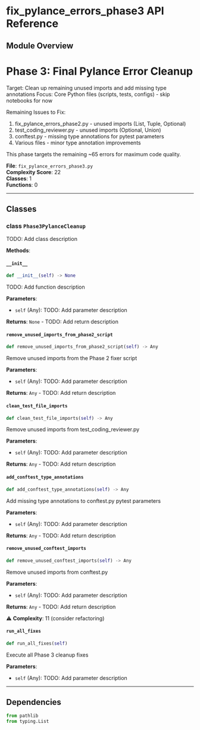 # fix_pylance_errors_phase3 API Reference

## Module Overview
Phase 3: Final Pylance Error Cleanup
====================================

Target: Clean up remaining unused imports and add missing type annotations
Focus: Core Python files (scripts, tests, configs) - skip notebooks for now

Remaining Issues to Fix:
1. fix_pylance_errors_phase2.py - unused imports (List, Tuple, Optional)
2. test_coding_reviewer.py - unused imports (Optional, Union)  
3. conftest.py - missing type annotations for pytest parameters
4. Various files - minor type annotation improvements

This phase targets the remaining ~65 errors for maximum code quality.

**File**: `fix_pylance_errors_phase3.py`  
**Complexity Score**: 22  
**Classes**: 1  
**Functions**: 0

---

## Classes

### class `Phase3PylanceCleanup`

TODO: Add class description

**Methods**:

#### `__init__`

```python
def __init__(self) -> None
```

TODO: Add function description

**Parameters**:
- `self` (Any): TODO: Add parameter description

**Returns**: `None` - TODO: Add return description

#### `remove_unused_imports_from_phase2_script`

```python
def remove_unused_imports_from_phase2_script(self) -> Any
```

Remove unused imports from the Phase 2 fixer script

**Parameters**:
- `self` (Any): TODO: Add parameter description

**Returns**: `Any` - TODO: Add return description

#### `clean_test_file_imports`

```python
def clean_test_file_imports(self) -> Any
```

Remove unused imports from test_coding_reviewer.py

**Parameters**:
- `self` (Any): TODO: Add parameter description

**Returns**: `Any` - TODO: Add return description

#### `add_conftest_type_annotations`

```python
def add_conftest_type_annotations(self) -> Any
```

Add missing type annotations to conftest.py pytest parameters

**Parameters**:
- `self` (Any): TODO: Add parameter description

**Returns**: `Any` - TODO: Add return description

#### `remove_unused_conftest_imports`

```python
def remove_unused_conftest_imports(self) -> Any
```

Remove unused imports from conftest.py

**Parameters**:
- `self` (Any): TODO: Add parameter description

**Returns**: `Any` - TODO: Add return description

⚠️ **Complexity**: 11 (consider refactoring)

#### `run_all_fixes`

```python
def run_all_fixes(self)
```

Execute all Phase 3 cleanup fixes

**Parameters**:
- `self` (Any): TODO: Add parameter description

---

## Dependencies

```python
from pathlib
from typing.List
```

